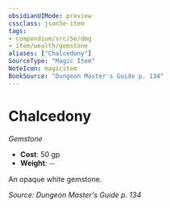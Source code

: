 ```yaml
---
obsidianUIMode: preview
cssclass: json5e-item
tags:
- compendium/src/5e/dmg
- item/wealth/gemstone
aliases: ["Chalcedony"]
SourceType: "Magic Item"
NoteIcon: magicitem
BookSource: "Dungeon Master's Guide p. 134"
---
```

# Chalcedony
*Gemstone*  

- **Cost**: 50 gp
- **Weight**: ⏤

An opaque white gemstone.

*Source: Dungeon Master's Guide p. 134*